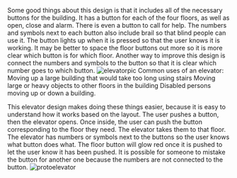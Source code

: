 Some good things about this design is that it includes all of the necessary buttons for the building. It has a button for each of the four floors, as well as open, close and alarm. There is even a button to call for help. The numbers and symbols next to each button also include brail so that blind people can use it. The button lights up when it is pressed so that the user knows it is working. It may be better to space the floor buttons out more so it is more clear which button is for which floor. Another way to improve this design is connect the numbers and symbols to the button so that it is clear which number goes to which button. 
![elevatorpic](https://user-images.githubusercontent.com/97306505/192913509-16ba7c4e-e828-4373-8e92-3fc7901ae435.jpg)
Common uses of an elevator:
  Moving up a large building that would take too long using stairs
  Moving large or heavy objects to other floors in the building
  Disabled persons moving up or down a building.
  
This elevator design makes doing these things easier, because it is easy to understand how it works based on the layout.
The user pushes a button, then the elevator opens. Once inside, the user can push the button corresponding to the floor they need. The elevator takes them to that floor.
The elevator has numbers or symbols next to the buttons so the user knows what button does what.
The floor button will glow red once it is pushed to let the user know it has been pushed.
It is possible for someone to mistake the button for another one because the numbers are not connected to the button.
![protoelevator](https://user-images.githubusercontent.com/97306505/192913491-abd28aae-7903-4ed8-9145-927849fef4b0.jpg)
